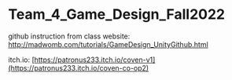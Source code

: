 # Team_4_Game_Design_Fall2022

github instruction from class website:
http://madwomb.com/tutorials/GameDesign_UnityGithub.html

itch.io:
[https://patronus233.itch.io/coven-v1](https://patronus233.itch.io/coven-co-op2)
